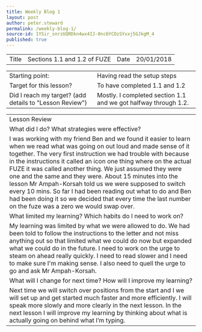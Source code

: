 ```yaml
---
title: Weekly Blog 1
layout: post
author: peter.steward
permalink: /weekly-blog-1/
source-id: 1YSir_snrzUQRDkn4wx4IJ-0nc6YCOzSYxxj5GJkgM_4
published: true
---
```

<table>
  <tr>
    <td>Title</td>
    <td>Sections 1.1 and 1.2 of FUZE</td>
    <td>Date</td>
    <td>20/01/2018</td>
  </tr>
</table>


<table>
  <tr>
    <td>Starting point:</td>
    <td>Having read the setup steps</td>
  </tr>
  <tr>
    <td>Target for this lesson?</td>
    <td>To have completed 1.1 and 1.2</td>
  </tr>
  <tr>
    <td>Did I reach my target? 
(add details to "Lesson Review")</td>
    <td> Mostly. I completed section 1.1 and we got halfway through 1.2.</td>
  </tr>
</table>


<table>
  <tr>
    <td>Lesson Review</td>
  </tr>
  <tr>
    <td>What did I do? What strategies were effective? </td>
  </tr>
  <tr>
    <td>I was working with my friend Ben and we found it easier to learn when we read what was going on out loud and made sense of it together. The very first instruction we had trouble with because in the instructions it called an icon one thing where on the actual FUZE it was called another thing. We just assumed they were one and the same and they were. About 15 minutes into the lesson Mr Ampah-Korsah told us we were supposed to switch every 10 mins. So far I had been reading out what to do and Ben had been doing it so we decided that every time the last number on the fuze was a zero we would swap over.</td>
  </tr>
  <tr>
    <td>What limited my learning? Which habits do I need to work on? </td>
  </tr>
  <tr>
    <td>My learning was limited by what we were allowed  to do. We had been told to follow the instructions to the letter and not miss anything out so that limited what we could do now but expanded what we could do in the future. I need to work on the urge to steam on ahead really quickly. I need to read slower and I need to make sure I'm making sense. I also need to quell the urge to go and ask Mr Ampah-Korsah.   </td>
  </tr>
  <tr>
    <td>What will I change for next time? How will I improve my learning?</td>
  </tr>
  <tr>
    <td>Next time we will switch over positions from the start and I we will set up and get started much faster and more efficiently. I will speak more slowly and more clearly in the next lesson. In the next lesson I will improve my learning by thinking about what is actually going on behind what I’m typing. </td>
  </tr>
</table>


